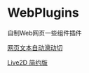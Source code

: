 # WebPlugins
自制Web网页一些组件插件

[网页文本自动滑动切](https://github.com/Lumnca/WebPlugins/blob/main/TextSlide/info.md)

[Live2D 简约版](https://github.com/Lumnca/WebPlugins/tree/main/Live2D)
